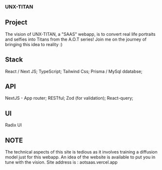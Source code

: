 ### UNX-TITAN

## Project

The vision of UNX-TITAN, a "SAAS" webapp, is to convert real life portraits and selfies into Titans from the A.O.T series! Join me on the journey of bringing this idea to reality :)

## Stack

React / Next JS; 
 TypeScript;
 Tailwind Css;
 Prisma / MySql ddatabse;

## API

NextJS - App router;
 RESTful;
 Zod (for validation);
 React-query;

## UI

Radix UI

## NOTE

The technical aspects of this site is tedious as it involves training a diffusion model just for this webapp. An idea of the website is available to put you in tune with the vision. Site address is : aotsaas.vercel.app
